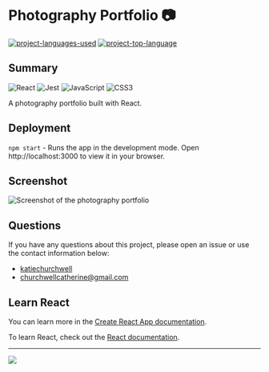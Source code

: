 # Photography Portfolio :camera:
  [![project-languages-used](https://img.shields.io/github/languages/count/katiechurchwell/photo-port?color=important)](https://github.com/katiechurchwell/photo-port)
  [![project-top-language](https://img.shields.io/github/languages/top/katiechurchwell/photo-port?color=blueviolet)](https://github.com/katiechurchwell/photo-port)


## Summary
![React](https://img.shields.io/badge/react-%2320232a.svg?style=flat&logo=react&logoColor=%2361DAFB)
![Jest](https://img.shields.io/badge/-jest-%23C21325?style=flat&logo=jest&logoColor=white)
![JavaScript](https://img.shields.io/badge/JavaScript_ES6-%23323330.svg?style=flat&logo=javascript&logoColor=%23F7DF1E)
![CSS3](https://img.shields.io/badge/css3-%231572B6.svg?style=flat&logo=css3&logoColor=white)

A photography portfolio built with React.

## Deployment
```npm start``` - Runs the app in the development mode. Open http://localhost:3000 to view it in your browser.


## Screenshot
![Screenshot of the photography portfolio](/screenshot.png)

## Questions
  If you have any questions about this project, please open an issue or use the contact information below:
  * [katiechurchwell](https://www.github.com/katiechurchwell)
  * [churchwellcatherine@gmail.com](mailto:churchwellcatherine@gmail.com)

## Learn React
You can learn more in the [Create React App documentation](https://facebook.github.io/create-react-app/docs/getting-started).

To learn React, check out the [React documentation](https://reactjs.org/).

---
  ![](https://img.shields.io/badge/license-MIT-blue)


